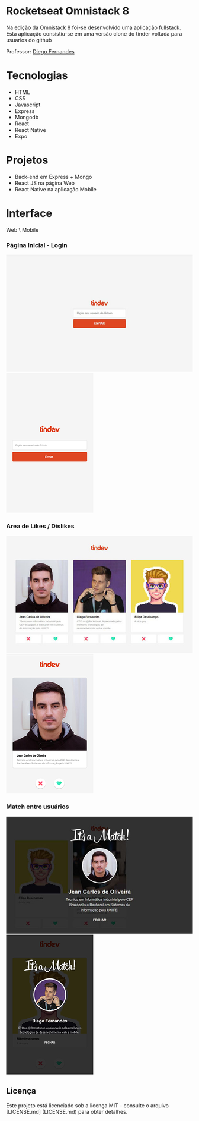 # Rocketseat Omnistack 8

Na edição da Omnistack 8 foi-se desenvolvido uma aplicação fullstack. Esta aplicação consistiu-se em uma versão clone do tinder voltada para usuarios do github

Professor: [Diego Fernandes](https://github.com/diego3g)

# Tecnologias
* HTML
* CSS
* Javascript
* Express
* Mongodb
* React
* React Native
* Expo

# Projetos

* Back-end em Express + Mongo
* React JS na página Web
* React Native na aplicação Mobile

# Interface
Web \ Mobile
### Página Inicial - Login
![Web](https://raw.githubusercontent.com/jeanoliveira92/rocketseat-omnistack-8/master/loginScreenWeb.jpg)
![Mobile](https://raw.githubusercontent.com/jeanoliveira92/rocketseat-omnistack-8/master/loginMobile.png)

### Area de Likes / Dislikes
![Web](https://raw.githubusercontent.com/jeanoliveira92/rocketseat-omnistack-8/master/likeAreaWeb.jpg)
![Mobile](https://raw.githubusercontent.com/jeanoliveira92/rocketseat-omnistack-8/master/likeAreaMobile.png)

### Match entre usuários
![Web](https://github.com/jeanoliveira92/rocketseat-omnistack-8/blob/master/matchWeb.jpg?raw=true)
![Mobile](https://raw.githubusercontent.com/jeanoliveira92/rocketseat-omnistack-8/master/machMobile.png)


## Licença

Este projeto está licenciado sob a licença MIT - consulte o arquivo [LICENSE.md] (LICENSE.md) para obter detalhes.
